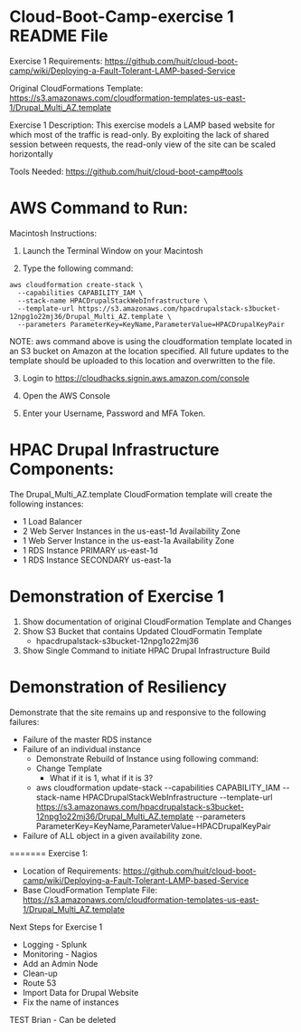 Cloud-Boot-Camp-exercise 1 README File
=========================
Exercise 1 Requirements: https://github.com/huit/cloud-boot-camp/wiki/Deploying-a-Fault-Tolerant-LAMP-based-Service

Original CloudFormations Template: https://s3.amazonaws.com/cloudformation-templates-us-east-1/Drupal_Multi_AZ.template

Exercise 1 Description: This exercise models a LAMP based website for which most of the traffic is read-only. By exploiting the lack of shared session between requests, the read-only view of the site can be scaled horizontally

Tools Needed: https://github.com/huit/cloud-boot-camp#tools

AWS Command to Run:
=========================

Macintosh Instructions:

1.  Launch the Terminal Window on your Macintosh

2.  Type the following command:

```
aws cloudformation create-stack \
  --capabilities CAPABILITY_IAM \
  --stack-name HPACDrupalStackWebInfrastructure \
  --template-url https://s3.amazonaws.com/hpacdrupalstack-s3bucket-12npg1o22mj36/Drupal_Multi_AZ.template \
  --parameters ParameterKey=KeyName,ParameterValue=HPACDrupalKeyPair
```
NOTE: aws command above is using the cloudformation template located in an S3 bucket on Amazon at the location specified.  All future updates to the template should be uploaded to this location and overwritten to the file.

3. Login to https://cloudhacks.signin.aws.amazon.com/console

4. Open the AWS Console

5. Enter your Username, Password and MFA Token.

HPAC Drupal Infrastructure Components:
=========================

The Drupal_Multi_AZ.template CloudFormation template will create the following instances:

   - 1 Load Balancer
   - 2 Web Server Instances in the us-east-1d Availability Zone
   - 1 Web Server Instance in the us-east-1a Availability Zone
   - 1 RDS Instance PRIMARY us-east-1d
   - 1 RDS Instance SECONDARY us-east-1a
   
Demonstration of Exercise 1
=========================

1. Show documentation of original CloudFormation Template and Changes
2. Show S3 Bucket that contains Updated CloudFormatin Template
   - hpacdrupalstack-s3bucket-12npg1o22mj36
3. Show Single Command to initiate HPAC Drupal Infrastructure Build

Demonstration of Resiliency
=========================

Demonstrate that the site remains up and responsive to the following failures:
 * Failure of the master RDS instance
 * Failure of an individual instance
   - Demonstrate Rebuild of Instance using following command:
   - Change Template 
      - What if it is 1, what if it is 3?
   - aws cloudformation update-stack --capabilities CAPABILITY_IAM --stack-name HPACDrupalStackWebInfrastructure --template-url https://s3.amazonaws.com/hpacdrupalstack-s3bucket-12npg1o22mj36/Drupal_Multi_AZ.template --parameters ParameterKey=KeyName,ParameterValue=HPACDrupalKeyPair
 * Failure of ALL object in a given availability zone.

=======
Exercise 1:

  - Location of Requirements:  https://github.com/huit/cloud-boot-camp/wiki/Deploying-a-Fault-Tolerant-LAMP-based-Service
  - Base CloudFormation Template File: https://s3.amazonaws.com/cloudformation-templates-us-east-1/Drupal_Multi_AZ.template

Next Steps for Exercise 1

- Logging - Splunk
- Monitoring - Nagios
- Add an Admin Node
- Clean-up
- Route 53
- Import Data for Drupal Website
- Fix the name of instances


TEST Brian - Can be deleted
